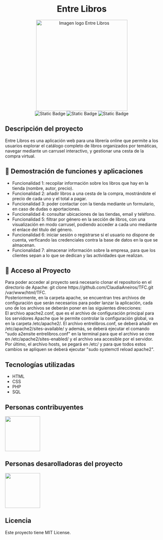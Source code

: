 <h1 align="center"> Entre Libros </h1>
<p align="center">
<img alt="Imagen logo Entre Libros" src="https://github.com/user-attachments/assets/69b8283e-4d02-4b0c-a2bc-b709dee40a52" widht=300 height=300><br>
<img alt="Static Badge" src="https://img.shields.io/badge/version%20-%201.0%20-%20red">
<img alt="Static Badge" src="https://img.shields.io/badge/status%20-%20en%20desarrollo%20-default">
<img alt="Static Badge" src="https://img.shields.io/badge/lisence-MIT-blue">
</p>

<h2>Descripción del proyecto</h2> 
Entre Libros es una aplicación web para una librería online que permite a los usuarios explorar el catálogo completo de libros organizados por temáticas, navegar mediante un carrusel interactivo, y gestionar una cesta de la compra virtual.

<h2>🔨 Demostración de funciones y aplicaciones</h2> 
<ul>
  <li>Funcionalidad 1: recopilar información sobre los libros que hay en la tienda (nombre, autor, precio).</li>
  <li>Funcionalidad 2: añadir libros a una cesta de la compra, mostrándote el precio de cada uno y el total a pagar.</li>
  <li>Funcionalidad 3: poder contactar con la tienda mediante un formulario, en caso de dudas o aportaciones.</li>
  <li>Funcionalidad 4: consultar ubicaciones de las tiendas, email y teléfono.</li>
  <li>Funcionalidad 5: filtrar por género en la sección de libros, con una visualización en modo carrusel, podiendo acceder a cada uno mediante el enlace del título del género.</li>
  <li>Funcionalidad 6: iniciar sesión o registrarse si el usuario no dispone de cuenta, verficando las credenciales contra la base de datos en la que se almacenan.</li>
  <li>Funcionalidad 7: almacenar información sobre la empresa, para que los clientes sepan a lo que se dedican y las actividades que realizan.</li>
</ul>

<h2>📂 Acceso al Proyecto</h2>
  Para poder acceder al proyecto será necesario clonar el repositorio en el directorio de Apache: git clone https://github.com/ClaudiaAneiros/TFC.git /var/www/html/TFC. <br>
  Posteriormente, en la carpeta apache, se encuentran tres archivos de configuración que serán necesarios para poder lanzar la aplicación, cada uno de los archivos se deberán poner en las siguientes direcciones:<br>
  El archivo apache2.conf, que es el archivo de configuración principal para los servidores Apache que le permite controlar la configuración global, va en la carpeta /etc/apache2/.
  El archivo entrelibros.conf, se deberá añadir en /etc/apache2/sites-available/ y además, se deberá ejecutar el comando "sudo a2ensite entrelibros.conf" en la terminal para que el archivo se cree en /etc/apache2/sites-enabled/ y el archivo sea accesible por el servidor.
  Por último, el archivo hosts, se pegará en /etc/ y para que todos estos cambios se apliquen se deberá ejecutar "sudo systemctl reload apache2".
<h2>Tecnologías utilizadas</h2>
<ul>
  <li>HTML</li>
  <li>CSS</li>
  <li>PHP</li>
  <li>SQL</li>
</ul>

<h2>Personas contribuyentes</h2>
<img src="https://github.com/user-attachments/assets/8a472313-5df6-4095-8a5f-39384b3d1190" width=115>

<h2>Personas desarolladoras del proyecto</h2>
<img src="https://github.com/user-attachments/assets/8a472313-5df6-4095-8a5f-39384b3d1190" width=115>

<h2>Licencia</h2>
Este proyecto tiene MIT License.
